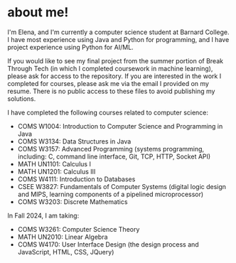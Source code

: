 # about me!

I'm Elena, and I'm currently a computer science student at Barnard College. I have most experience using Java and Python for programming, and I have project experience using Python for AI/ML. 

If you would like to see my final project from the summer portion of Break Through Tech (in which I completed coursework in machine learning), please ask for access to the repository. If you are interested in the work I completed for courses, please ask me via the email I provided on my resume. There is no public access to these files to avoid publishing my solutions.



I have completed the following courses related to computer science:

- COMS W1004: Introduction to Computer Science and Programming in Java
- COMS W3134: Data Structures in Java
- COMS W3157: Advanced Programming (systems programming, including: C, command line interface, Git, TCP, HTTP, Socket API)
- MATH UN1101: Calculus I
- MATH UN1201: Calculus III
- COMS W4111: Introduction to Databases
- CSEE W3827: Fundamentals of Computer Systems (digital logic design and MIPS, learning components of a pipelined microprocessor)
- COMS W3203: Discrete Mathematics
  
In Fall 2024, I am taking:
- COMS W3261: Computer Science Theory
- MATH UN2010: Linear Algebra
- COMS W4170: User Interface Design (the design process and JavaScript, HTML, CSS, JQuery)
